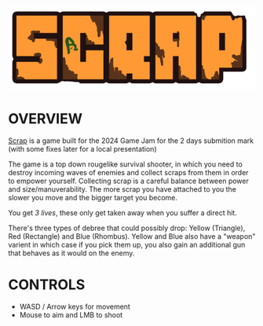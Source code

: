 ![title](https://github.com/Vidra9/Scrap/blob/main/assets/sprite.png)

# OVERVIEW

[Scrap](https://thevidra.itch.io/scrap) is a game built for the 2024 Game Jam for the 2 days submition mark (with some fixes later for a local presentation)

The game is a top down rougelike survival shooter, in which you need to destroy incoming waves of enemies and collect scraps from them in order to empower yourself.
Collecting scrap is a careful balance between power and size/manuverability.
The more scrap you have attached to you the slower you move and the bigger target you become.

You get *3 lives*, these only get taken away when you suffer a direct hit.

There's three types of debree that could possibly drop: Yellow (Triangle), Red (Rectangle) and Blue (Rhombus).
Yellow and Blue also have a "weapon" varient in which case if you pick them up, you also gain an additional gun that behaves as it would on the enemy.

# CONTROLS
- WASD / Arrow keys for movement
- Mouse to aim and LMB to shoot 
